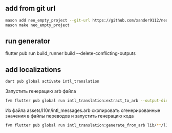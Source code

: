 ## add from git url
```bash
mason add neo_empty_project --git-url https://github.com/xander9112/neo_skeleton
mason make neo_empty_project  
```

## run generator
flutter pub run build_runner build --delete-conflicting-outputs

## add localizations
```bash
dart pub global activate intl_translation
```


Запустить генерацию arb файла
```bash
fvm flutter pub global run intl_translation:extract_to_arb --output-dir=assets/l10n lib/**/l10n.dart
```
Из файла assets/l10n/intl_messages.arb скопировать сгенерированные значения в файлы переводов и запустить генерацию кода
```bash
fvm flutter pub global run intl_translation:generate_from_arb lib/**/l10n.dart assets/l10n/*.arb --output-dir=lib/src/core/l10n/generated

```